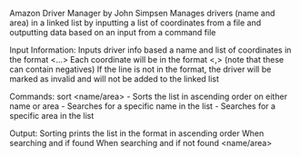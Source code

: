 Amazon Driver Manager by John Simpsen
Manages drivers (name and area) in a linked list by inputting a list of coordinates from a file and outputting data based on an input from a command file

Input Information:
Inputs driver info based a name and list of coordinates in the format <name><space><coord1><space><coord2><...><coordn><space><coord1>
Each coordinate will be in the format <x><,><y> (note that these can contain negatives)
If the line is not in the format, the driver will be marked as invalid and will not be added to the linked list

Commands:
sort <name/area> - Sorts the list in ascending order on either name or area
<name> - Searches for a specific name in the list
<area> - Searches for a specific area in the list

Output:
Sorting prints the list in the format <name><tab><area><endline> in ascending order
When searching and if found <name><space><area>
When searching and if not found <name/area><space><not found>
